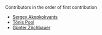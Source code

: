 ﻿Contributors in the order of first contribution

* [Sergey Akopkokyants](https://github.com/akserg)
* [Tõnis Pool](https://github.com/poolik)
* [Günter Zöchbauer](https://github.com/zoechi)
